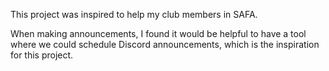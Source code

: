This project was inspired to help my club members in SAFA. 

When making announcements, I found it would be helpful to have a tool where we could schedule Discord announcements, which is the inspiration for this project.

